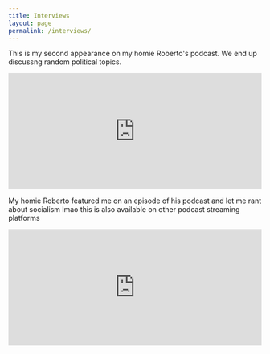 ```yaml
---
title: Interviews
layout: page
permalink: /interviews/
---
```

This is my second appearance on my homie Roberto's podcast. We end up discussng random political topics.
<iframe src="https://open.spotify.com/embed/episode/3Law7DZrKrok12rZcc3x6g" width="100%" height="232" frameBorder="0" allowtransparency="true" allow="encrypted-media"></iframe>

My homie Roberto featured me on an episode of his podcast and let me rant about socialism lmao this is also available on other podcast streaming platforms

<iframe src="https://open.spotify.com/embed-podcast/episode/0CbwdQCLRU9yLacnTT07v9" width="100%" height="232" frameborder="0" allowtransparency="true" allow="encrypted-media"></iframe>
